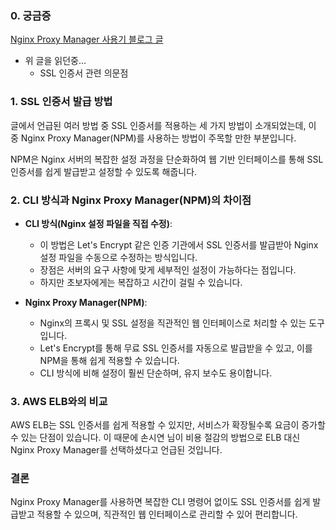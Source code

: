 ### 0. 궁금증
[Nginx Proxy Manager 사용기 블로그 글](https://docs.street-drop.com/blog/nginx-proxy-manager/)
- 위 글을 읽던중...
	- SSL 인증서 관련 의문점
### 1. **SSL 인증서 발급 방법**

글에서 언급된 여러 방법 중 SSL 인증서를 적용하는 세 가지 방법이 소개되었는데, 이 중 Nginx Proxy Manager(NPM)를 사용하는 방법이 주목할 만한 부분입니다.

NPM은 Nginx 서버의 복잡한 설정 과정을 단순화하여 웹 기반 인터페이스를 통해 SSL 인증서를 쉽게 발급받고 설정할 수 있도록 해줍니다.

### 2. **CLI 방식과 Nginx Proxy Manager(NPM)의 차이점**

- **CLI 방식(Nginx 설정 파일을 직접 수정)**:
    
    - 이 방법은 Let's Encrypt 같은 인증 기관에서 SSL 인증서를 발급받아 Nginx 설정 파일을 수동으로 수정하는 방식입니다.
    - 장점은 서버의 요구 사항에 맞게 세부적인 설정이 가능하다는 점입니다.
    - 하지만 초보자에게는 복잡하고 시간이 걸릴 수 있습니다.
- **Nginx Proxy Manager(NPM)**:
    
    - Nginx의 프록시 및 SSL 설정을 직관적인 웹 인터페이스로 처리할 수 있는 도구입니다.
    - Let's Encrypt를 통해 무료 SSL 인증서를 자동으로 발급받을 수 있고, 이를 NPM을 통해 쉽게 적용할 수 있습니다.
    - CLI 방식에 비해 설정이 훨씬 단순하며, 유지 보수도 용이합니다.

### 3. **AWS ELB와의 비교**

AWS ELB는 SSL 인증서를 쉽게 적용할 수 있지만, 서비스가 확장될수록 요금이 증가할 수 있는 단점이 있습니다. 이 때문에 손시연 님이 비용 절감의 방법으로 ELB 대신 Nginx Proxy Manager를 선택하셨다고 언급된 것입니다.

### 결론

Nginx Proxy Manager를 사용하면 복잡한 CLI 명령어 없이도 SSL 인증서를 쉽게 발급받고 적용할 수 있으며, 직관적인 웹 인터페이스로 관리할 수 있어 편리합니다.